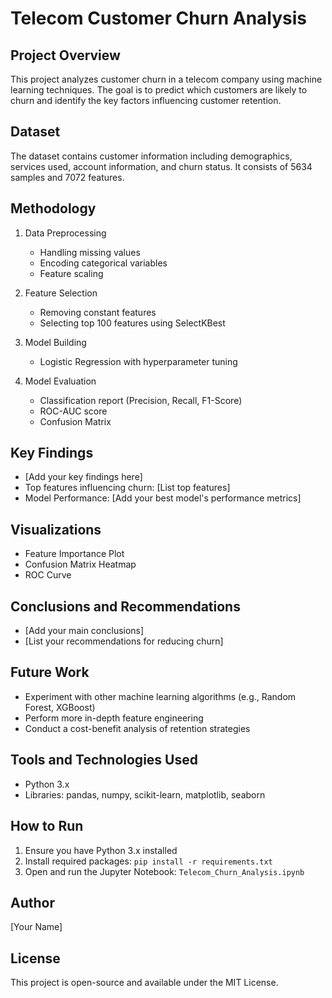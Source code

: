 # Telecom Customer Churn Analysis

## Project Overview
This project analyzes customer churn in a telecom company using machine learning techniques. The goal is to predict which customers are likely to churn and identify the key factors influencing customer retention.

## Dataset
The dataset contains customer information including demographics, services used, account information, and churn status. It consists of 5634 samples and 7072 features.

## Methodology
1. Data Preprocessing
   - Handling missing values
   - Encoding categorical variables
   - Feature scaling

2. Feature Selection
   - Removing constant features
   - Selecting top 100 features using SelectKBest

3. Model Building
   - Logistic Regression with hyperparameter tuning

4. Model Evaluation
   - Classification report (Precision, Recall, F1-Score)
   - ROC-AUC score
   - Confusion Matrix

## Key Findings
- [Add your key findings here]
- Top features influencing churn: [List top features]
- Model Performance: [Add your best model's performance metrics]

## Visualizations
- Feature Importance Plot
- Confusion Matrix Heatmap
- ROC Curve

## Conclusions and Recommendations
- [Add your main conclusions]
- [List your recommendations for reducing churn]

## Future Work
- Experiment with other machine learning algorithms (e.g., Random Forest, XGBoost)
- Perform more in-depth feature engineering
- Conduct a cost-benefit analysis of retention strategies

## Tools and Technologies Used
- Python 3.x
- Libraries: pandas, numpy, scikit-learn, matplotlib, seaborn

## How to Run
1. Ensure you have Python 3.x installed
2. Install required packages: `pip install -r requirements.txt`
3. Open and run the Jupyter Notebook: `Telecom_Churn_Analysis.ipynb`

## Author
[Your Name]

## License
This project is open-source and available under the MIT License.
